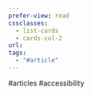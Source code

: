 ```yaml
---
prefer-view: read
cssclasses:
  - list-cards
  - cards-col-2
url: 
tags:
  - "#article"
---
```

#articles #accessibility 
